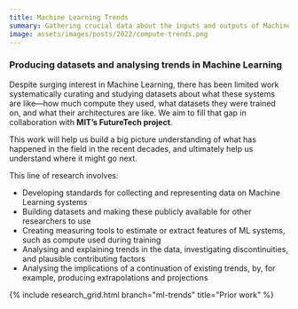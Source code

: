```yaml
---
title: Machine Learning Trends
summary: Gathering crucial data about the inputs and outputs of Machine Learning systems, analysing trends, helping build a big-picture understanding of developments in AI. 
image: assets/images/posts/2022/compute-trends.png
---
```


### Producing datasets and analysing trends in Machine Learning

Despite surging interest in Machine Learning, there has been limited work systematically curating and studying datasets about what these systems are like—how much compute they used, what datasets they were trained on, and what their architectures are like. We aim to fill that gap in collaboration with **MIT’s FutureTech project**.

This work will help us build a big picture understanding of what has happened in the field in the recent decades, and ultimately help us understand where it might go next.

This line of research involves:

* Developing standards for collecting and representing data on Machine Learning systems
* Building datasets and making these publicly available for other researchers to use
* Creating measuring tools to estimate or extract features of ML systems, such as compute used during training
* Analysing and explaining trends in the data, investigating discontinuities, and plausible contributing factors
* Analysing the implications of a continuation of existing trends, by, for example, producing extrapolations and projections 

{% include research_grid.html branch="ml-trends" title="Prior work" %}

